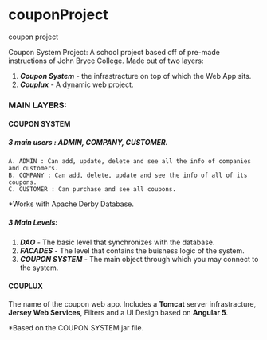 # couponProject
coupon project

Coupon System Project:
A school project based off of pre-made instructions of John Bryce College.
Made out of two layers:
 1. ***Coupon System*** - the infrastracture on top of which the Web App sits.
 2. ***Couplux*** -  A dynamic web project.
 
 ### MAIN LAYERS:

#### COUPON SYSTEM

##### 3 main users :  ADMIN, COMPANY, CUSTOMER.
    A. ADMIN : Can add, update, delete and see all the info of companies and customers.
    B. COMPANY : Can add, delete, update and see the info of all of its coupons.
    C. CUSTOMER : Can purchase and see all coupons.
    
*Works with Apache Derby Database.

##### 3 Main Levels:
1. ***DAO*** - The basic level that synchronizes with the database.
2. ***FACADES*** - The level that contains the buisness logic of the system.
3. ***COUPON SYSTEM*** - The main object through which you may connect to the system. 

#### COUPLUX 
  
  The name of the coupon web app. 
  Includes a **Tomcat** server infrastracture, **Jersey Web Services**, Filters and a UI Design based on **Angular 5**.
  
  *Based on the COUPON SYSTEM jar file.
  
